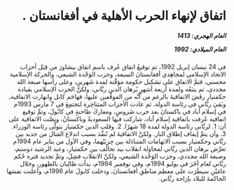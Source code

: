 <h1 dir="rtl">اتفاق لإنهاء الحرب الأهلية في أفغانستان .</h1>

<h5 dir="rtl">العام الهجري:  1413

العام الميلادي: 1992

</h5>

<p dir="rtl">في 24 نيسان إبريل 1992، تم توقيعُ اتفاق عُرف باسم اتفاق بيشاورَ من قِبَل أحزاب الاتحاد الإسلامي لمجاهِدي أفغانستانَ السبعة، وحزب الوَحْدة الشيعي، والحركة الإسلامية محسني، فتمَّ الاتفاق على تشكيل حكومة مؤقَّتة لمدة شَهرينِ، وعلى رأسها صبغة الله مجددي، ثم يتبَعُه ولمدة أربعة أشهرٍ بُرهان الدين ربَّاني، ولكنَّ الحزب الإسلامي بقيادة حكمتيار رفَضَ الاتفاقيةَ بالرغم من أنَّه من الموقِّعين عليها، فهاجَم كابل وانهارت الاتفاقية، وبَقيَ ربَّاني في رئاسة الدولة.
ثم عادت الأحزاب المتناحِرة لتجتمِعَ في 7 مارس 1993م في إسلام أباد في باكستانَ بعد حرب ضَروسٍ، ومعاركَ طاحنةٍ في كابُولَ، وتمَّ توقيع اتفاقية عُرفت باتفاقية إسلام أباد، شاركت فيها السعوديةُ وباكستانُ، ونصَّت الاتفاقية على أن:
1.     لربَّاني رئاسة الدولة لمدة 18 شهرًا.
2.     وقلب الدين حكمتيار يتولَّى رئاسة الوزراء.
3.     وأن يتمَّ إيقاف إطلاق النار.
ولكنَّ الاتفاقيةَ لم تُنفَّذ بسبب اندلاع القتال من جديد بين ربَّاني وحكمتيار بسبب الاتهامات المتبادَلة بين حِزبَيْهما، وفي الأول من يناير عام 1994م تعرَّض برهان الدين ربَّاني لمحاوَلة انقلاب بيد تحالُف بين حكمتيار، وعبد الرشيد دوستم، وصبغة الله مجددي، وحزب الوَحْدة الشيعي، ولكنَّ الانقلاب فشِلَ، وتمَّ تجديد فترة حُكم ربَّاني لعام آخَرَ في يوليو 1994م، وفي نوفمبر 1994م، بدأت طالِبان بالظهور، وخلال عامَيْنِ سيطَرَت على معظم مناطقِ أفغانستانَ، ودخلت كابولَ عامَ 1996م، وأعلنت نفسَها الحاكمةَ للبلاد بإزاحة ربَّاني.</p></br>
